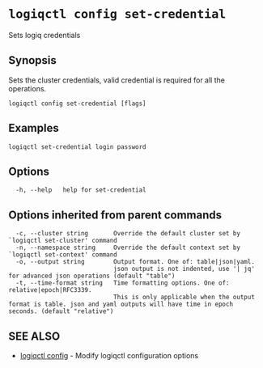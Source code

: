 # `logiqctl config set-credential`

Sets logiq credentials

## Synopsis

Sets the cluster credentials, valid credential is required for all the operations.

```text
logiqctl config set-credential [flags]
```

## Examples

```text
logiqctl set-credential login password
```

## Options

```text
  -h, --help   help for set-credential
```

## Options inherited from parent commands

```text
  -c, --cluster string       Override the default cluster set by `logiqctl set-cluster' command
  -n, --namespace string     Override the default context set by `logiqctl set-context' command
  -o, --output string        Output format. One of: table|json|yaml. 
                             json output is not indented, use '| jq' for advanced json operations (default "table")
  -t, --time-format string   Time formatting options. One of: relative|epoch|RFC3339. 
                             This is only applicable when the output format is table. json and yaml outputs will have time in epoch seconds. (default "relative")
```

## SEE ALSO

* [logiqctl config](/config/logiqctl_config)     - Modify logiqctl configuration options

